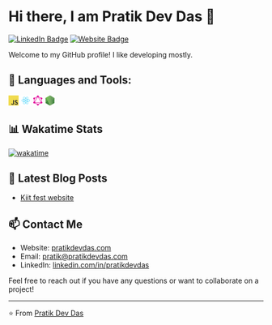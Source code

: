 # Hi there, I am Pratik Dev Das 👋

[![LinkedIn Badge](https://img.shields.io/badge/LinkedIn-Connect-blue)](https://www.linkedin.com/in/pratikdevdas/)
[![Website Badge](https://img.shields.io/badge/Website-Visit-blue)](http://www.pratikdevdas.com)

Welcome to my GitHub profile! I like developing mostly.

## 🚀 Languages and Tools:

<p>
  <img height="20" src="https://raw.githubusercontent.com/github/explore/80688e429a7d4ef2fca1e82350fe8e3517d3494d/topics/javascript/javascript.png">
  <img height="20" src="https://raw.githubusercontent.com/github/explore/80688e429a7d4ef2fca1e82350fe8e3517d3494d/topics/react/react.png">
  <img height="20" src="https://raw.githubusercontent.com/github/explore/5c058a388828bb5fde0bcafd4bc867b5bb3f26f3/topics/graphql/graphql.png">
  <img height="20" src="https://raw.githubusercontent.com/github/explore/80688e429a7d4ef2fca1e82350fe8e3517d3494d/topics/nodejs/nodejs.png">
</p>


## 📊 Wakatime Stats
[![wakatime](https://wakatime.com/badge/user/52d1c647-d52a-4125-88c1-403caaa2c2e8.svg)](https://wakatime.com/@52d1c647-d52a-4125-88c1-403caaa2c2e8)

## 📝 Latest Blog Posts
<!-- BLOG-POST-LIST:START -->
- [Kiit fest website]([http://www.pratikdevdas.com/blog/how-i-built-my-website](https://pratikdevdas.hashnode.dev/the-journey-to-conquer-a-big-island-within-a-week))

<!-- BLOG-POST-LIST:END -->

## 📫 Contact Me
- Website: [pratikdevdas.com](http://www.pratikdevdas.com)
- Email: [pratik@pratikdevdas.com](mailto:dasdev.pratik@gmail.com)
- LinkedIn: [linkedin.com/in/pratikdevdas](https://www.linkedin.com/in/pratikdevdas/)

Feel free to reach out if you have any questions or want to collaborate on a project!

---

⭐️ From [Pratik Dev Das](http://www.pratikdevdas.com)

